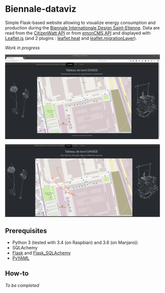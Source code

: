 # Biennale-dataviz

Simple Flask-based website allowing to visualize energy consumption and production during the [Biennale Internationale Design Saint-Etienne](http://www.biennale-design.com/saint-etienne/2017/fr/home/). Data are read from the [CitizenWatt API](https://github.com/CitoyensCapteurs/CitizenWatt-Base) or from [emonCMS API](https://github.com/emoncms/emoncms) and displayed with [Leaflet.js](http://leafletjs.com/) (and 2 plugins : [leaflet.heat](https://github.com/Leaflet/Leaflet.heat) and [leaflet.migrationLayer](https://github.com/react-map/leaflet.migrationLayer)).  

_Work in progress_

![](/docs/heatmap.gif)

![](/docs/snapshot.gif)


## Prerequisites
- Python 3 (tested with 3.4 (on Raspbian) and 3.6 (on Manjaro))  
- SQLAchemy  
- [Flask](http://flask.pocoo.org) and [Flask_SQLAchemy](http://flask-sqlalchemy.pocoo.org)  
- [PyYAML](http://pyyaml.org)  

## How-to

_To be completed_  
